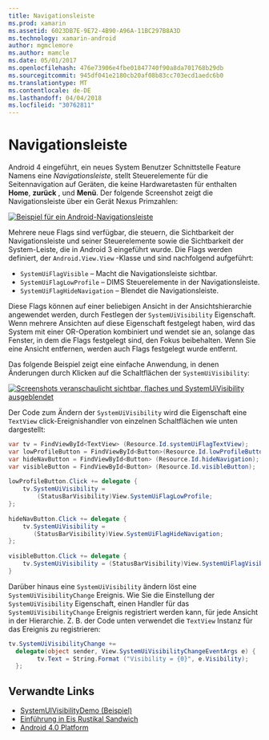 ```yaml
---
title: Navigationsleiste
ms.prod: xamarin
ms.assetid: 6023DB7E-9E72-4B90-A96A-11BC297B8A3D
ms.technology: xamarin-android
author: mgmclemore
ms.author: mamcle
ms.date: 05/01/2017
ms.openlocfilehash: 476e73906e4fbe01847740f90a8da701768b29db
ms.sourcegitcommit: 945df041e2180cb20af08b83cc703ecd1aedc6b0
ms.translationtype: MT
ms.contentlocale: de-DE
ms.lasthandoff: 04/04/2018
ms.locfileid: "30762811"
---
```

# <a name="navigation-bar"></a>Navigationsleiste

Android 4 eingeführt, ein neues System Benutzer Schnittstelle Feature Namens eine *Navigationsleiste*, stellt Steuerelemente für die Seitennavigation auf Geräten, die keine Hardwaretasten für enthalten **Home**, **zurück** , und **Menü**.
Der folgende Screenshot zeigt die Navigationsleiste über ein Gerät Nexus Primzahlen:

 [![Beispiel für ein Android-Navigationsleiste](navigation-bar-images/19-navbar.png)](navigation-bar-images/19-navbar.png#lightbox)

Mehrere neue Flags sind verfügbar, die steuern, die Sichtbarkeit der Navigationsleiste und seiner Steuerelemente sowie die Sichtbarkeit der System-Leiste, die in Android 3 eingeführt wurde. Die Flags werden definiert, der `Android.View.View` -Klasse und sind nachfolgend aufgeführt:

-   `SystemUiFlagVisible` &ndash; Macht die Navigationsleiste sichtbar. 
-   `SystemUiFlagLowProfile` &ndash; DIMS Steuerelemente in der Navigationsleiste. 
-   `SystemUiFlagHideNavigation` &ndash; Blendet die Navigationsleiste. 


Diese Flags können auf einer beliebigen Ansicht in der Ansichtshierarchie angewendet werden, durch Festlegen der `SystemUiVisibility` Eigenschaft. Wenn mehrere Ansichten auf diese Eigenschaft festgelegt haben, wird das System mit einer OR-Operation kombiniert und wendet sie an, solange das Fenster, in dem die Flags festgelegt sind, den Fokus beibehalten. Wenn Sie eine Ansicht entfernen, werden auch Flags festgelegt wurde entfernt.

Das folgende Beispiel zeigt eine einfache Anwendung, in denen Änderungen durch Klicken auf die Schaltflächen der `SystemUiVisibility`:

 [![Screenshots veranschaulicht sichtbar, flaches und SystemUiVisibility ausgeblendet](navigation-bar-images/18-systemuivisibility.png)](navigation-bar-images/18-systemuivisibility.png#lightbox)

Der Code zum Ändern der `SystemUiVisibility` wird die Eigenschaft eine `TextView` click-Ereignishandler von einzelnen Schaltflächen wie unten dargestellt:

```csharp
var tv = FindViewById<TextView> (Resource.Id.systemUiFlagTextView);
var lowProfileButton = FindViewById<Button>(Resource.Id.lowProfileButton);
var hideNavButton = FindViewById<Button> (Resource.Id.hideNavigation);
var visibleButton = FindViewById<Button> (Resource.Id.visibleButton);
           
lowProfileButton.Click += delegate {
    tv.SystemUiVisibility =
        (StatusBarVisibility)View.SystemUiFlagLowProfile;
};
           
hideNavButton.Click += delegate {
    tv.SystemUiVisibility =
       (StatusBarVisibility)View.SystemUiFlagHideNavigation;        
};
           
visibleButton.Click += delegate {
    tv.SystemUiVisibility = (StatusBarVisibility)View.SystemUiFlagVisible;
}
```

Darüber hinaus eine `SystemUiVisibility` ändern löst eine `SystemUiVisibilityChange` Ereignis. Wie Sie die Einstellung der `SystemUiVisibility` Eigenschaft, einen Handler für das `SystemUiVisibilityChange` Ereignis registriert werden kann, für jede Ansicht in der Hierarchie. Z. B. der Code unten verwendet die `TextView` Instanz für das Ereignis zu registrieren:

```csharp
tv.SystemUiVisibilityChange +=
  delegate(object sender, View.SystemUiVisibilityChangeEventArgs e) {
        tv.Text = String.Format ("Visibility = {0}", e.Visibility);
  };
```



## <a name="related-links"></a>Verwandte Links

- [SystemUIVisibilityDemo (Beispiel)](https://developer.xamarin.com/samples/monodroid/SystemUIVisibilityDemo/)
- [Einführung in Eis Rustikal Sandwich](http://www.android.com/about/ice-cream-sandwich/)
- [Android 4.0 Platform](http://developer.android.com/sdk/android-4.0.html)
